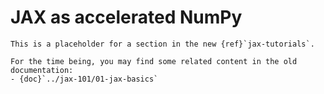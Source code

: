 # JAX as accelerated NumPy

```{note}
This is a placeholder for a section in the new {ref}`jax-tutorials`.

For the time being, you may find some related content in the old documentation:
- {doc}`../jax-101/01-jax-basics`
```
